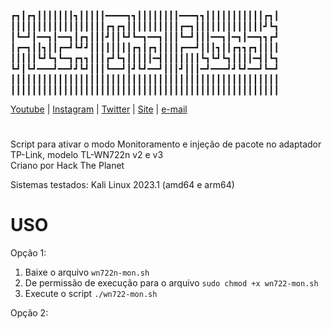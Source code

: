 ┏┓┃┏┓┃┃┃┃┃┃┃┓┃┃┃┃┃━━━━┓┓┃┃┃┃┃┃┃┃━━━┓┓┃┃┃┃┃┃┃┃┃┃┃┏┓┃
┃┃┃┃┃┃┃┃┃┃┃┃┃┃┃┃┃┃┏┓┏┓┃┃┃┃┃┃┃┃┃┃┏━┓┃┃┃┃┃┃┃┃┃┃┃┃┃┛┗┓
┃┗━┛┃━━┓┃━━┓┃┏┓┃┃┃┛┃┃┗┛┗━┓━━┓┃┃┃┗━┛┃┃┃━━┓┃━┓┃━━┓┓┏┛
┃┏━┓┃┃┓┃┃┏━┛┗┛┛┃┃┃┃┃┃┃┃┏┓┃┏┓┃┃┃┃┏━━┛┃┃┃┓┃┃┏┓┓┏┓┃┃┃┃
┃┃┃┃┃┗┛┗┓┗━┓┏┓┓┃┃┃┏┛┗┓┃┃┃┃┃━┫┃┃┃┃┃┃┃┗┓┗┛┗┓┃┃┃┃━┫┃┗┓
┗┛┃┗┛━━━┛━━┛┛┗┛┃┃┃┗━━┛┃┛┗┛━━┛┃┃┃┛┃┃┃━┛━━━┛┛┗┛━━┛┗━┛
┃┃┃┃┃┃┃┃┃┃┃┃┃┃┃┃┃┃┃┃┃┃┃┃┃┃┃┃┃┃┃┃┃┃┃┃┃┃┃┃┃┃┃┃┃┃┃┃┃┃┃
┃┃┃┃┃┃┃┃┃┃┃┃┃┃┃┃┃┃┃┃┃┃┃┃┃┃┃┃┃┃┃┃┃┃┃┃┃┃┃┃┃┃┃┃┃┃┃┃┃┃┃

[Youtube](https://www.youtube.com/@hacktheplanetBR) | [Instagram](https://www.instagram.com/hacktheplanetBR/) | [Twitter](https://twitter.com/HackthePlanetBR) | [Site](https://www.hacketheplanet.net.br) | [e-mail](mailto:hacktheplanet@hacktheplanet.net.br)

# 

Script para ativar o modo Monitoramento e injeção de pacote no adaptador TP-Link, modelo TL-WN722n v2 e v3<br>
Criano por Hack The Planet

Sistemas testados: Kali Linux 2023.1 (amd64 e arm64)


# USO
Opção 1:
1. Baixe o arquivo `wn722n-mon.sh`
2. De permissão de execução para o arquivo `sudo chmod +x wn722-mon.sh`
3. Execute o script `./wn722-mon.sh`

Opção 2:
